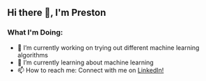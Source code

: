 ## Hi there 👋, I'm Preston
### What I'm Doing:
- 🔭 I’m currently working on trying out different machine learning algorithms
- 🌱 I’m currently learning about machine learning
- 📫 How to reach me: Connect with me on [LinkedIn!](https://www.linkedin.com/in/thepmar/)



<!--
**pmar116/pmar116** is a ✨ _special_ ✨ repository because its `README.md` (this file) appears on your GitHub profile.

Here are some ideas to get you started:

- 🔭 I’m currently working on ...
- 🌱 I’m currently learning ...
- 👯 I’m looking to collaborate on ...
- 🤔 I’m looking for help with ...
- 💬 Ask me about ...
- 📫 How to reach me: ...
- 😄 Pronouns: ...
- ⚡ Fun fact: I love snowboarding and just became an instructor
-->
